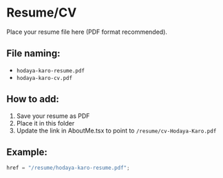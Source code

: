 # Resume/CV

Place your resume file here (PDF format recommended).

## File naming:

- `hodaya-karo-resume.pdf`
- `hodaya-karo-cv.pdf`

## How to add:

1. Save your resume as PDF
2. Place it in this folder
3. Update the link in AboutMe.tsx to point to `/resume/cv-Hodaya-Karo.pdf`

## Example:

```typescript
href = "/resume/hodaya-karo-resume.pdf";
```
